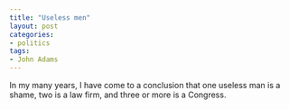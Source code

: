 ```yaml
---
title: "Useless men"
layout: post
categories:
- politics
tags:
- John Adams
---
```


In my many years, I have come to a conclusion that one useless man is a shame, two is a law firm, and three or more is a Congress.
